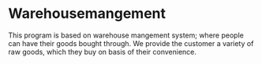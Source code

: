 # Warehousemangement
This program is based on warehouse mangement system; where people can have their goods bought through.
We provide the customer a variety of raw goods, which they buy on basis of their convenience.
